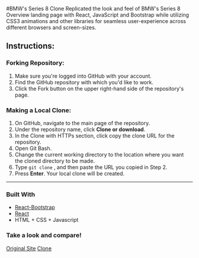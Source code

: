 #BMW's Series 8 Clone
Replicated the look and feel of BMW's Series 8 Overview landing page with React, JavaScript and Bootstrap while utilizing CSS3 animations and other libraries for seamless user-experience across different browsers and screen-sizes.

## **Instructions**:

### **Forking Repository**:

1. Make sure you're logged into GitHub with your account.
2. Find the GitHub repository with which you'd like to work.
3. Click the Fork button on the upper right-hand side of the repository's page.

### **Making a Local Clone**:

1. On GitHub, navigate to the main page of the repository.
2. Under the repository name, click **Clone or download**.
3. In the Clone with HTTPs section, click copy the clone URL for the repository.
4. Open Git Bash.
5. Change the current working directory to the location where you want the cloned directory to be made.
6. Type `git clone` , and then paste the URL you copied in Step 2.
7. Press **Enter**. Your local clone will be created.
   
---

### Built With

* [React-Bootstrap](https://react-bootstrap.github.io)
* [React](https://reactjs.org)
* HTML + CSS + Javascript

### Take a look and compare!
[Original Site](https://www.bmwusa.com/vehicles/8-series/coupe/overview.html)
[Clone](https://master.dc3x97xfmpg16.amplifyapp.com/)

